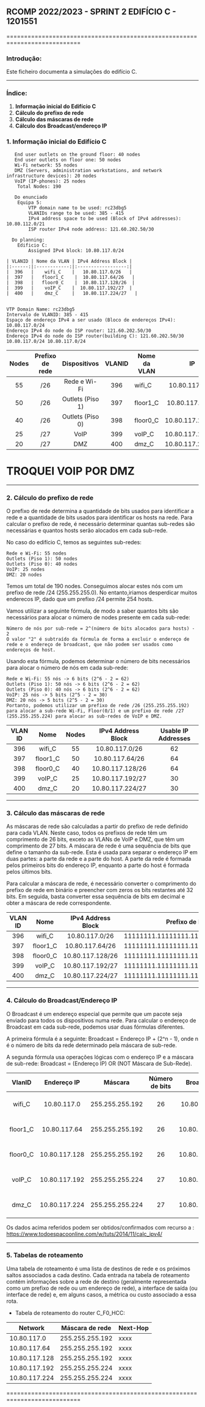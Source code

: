 ## RCOMP 2022/2023 - SPRINT 2 EDIFÍCIO C - 1201551 ##

===========================================================================

### Introdução: ###
Este ficheiro documenta a simulaçôes do edifício C.

------------------------------------------------------------------------------------------------------------------------------------------------------------

### Índice: ###

1. **Informação inicial do Edifício C**
2. **Cálculo do prefixo de rede**
3. **Cálculo das máscaras de rede**
4. **Cálculo dos Broadcast/endereço IP**


### 1. Informação inicial do Edifício C ###

       End user outlets on the ground floor: 40 nodes
       End user outlets on floor one: 50 nodes
       Wi-Fi network: 55 nodes
       DMZ (Servers, administration workstations, and network infrastructure devices): 20 nodes
       VoIP (IP-phones): 25 nodes
        Total Nodes: 190 

       Do enunciado
        Equipa 5:  
            VTP domain name to be used: rc23dbg5
            VLANIDs range to be used: 385 - 415
            IPv4 address space to be used (Block of IPv4 addresses): 10.80.112.0/21
            ISP router IPv4 node address: 121.60.202.50/30

      Do planning:
        Edificio C:
            Assigned IPv4 block: 10.80.117.0/24

    | VLANID | Nome da VLAN | IPv4 Address Block |
    |:------:|:------------:|:------------------:|
    |  396   |    wifi_C    |   10.80.117.0/26   |
    |  397   |   floor1_C    |  10.80.117.64/26   |
    |  398   |   floor0_C    |  10.80.117.128/26  |
    |  399   |    voIP_C    |  10.80.117.192/27  |
    |  400   |    dmz_C     |   10.80.117.224/27   |


    VTP Domain Name: rc23dbg5
    Intervalo de VLANID: 385 - 415
    Espaço de endereço IPv4 a ser usado (Bloco de endereços IPv4): 10.80.117.0/24
    Endereço IPv4 do node do ISP router: 121.60.202.50/30
    Endereço IPv4 do node do ISP router(building C): 121.60.202.50/30   10.80.117.0/24 10.80.117.0/24


| Nodes | Prefixo de rede |   Dispositivos   | VLANID | Nome da VLAN |        IP        |  Primeiro IP  |   Último IP   | Máscara de rede |   Broadcast   |
|:-----:|:---------------:|:----------------:|:------:|--------------|:----------------:|:-------------:|:-------------:|-----------------|:-------------:|
|  55   |       /26       |   Rede e Wi-Fi   |  396   | wifi_C       |  10.80.117.0/26  |  10.80.117.1  | 10.80.117.62  | 255.255.255.192 | 10.80.117.63  |
|  50   |       /26       | Outlets (Piso 1) |  397   | floor1_C     | 10.80.117.64/26  | 10.80.117.65  | 10.80.117.126 | 255.255.255.192 | 10.80.117.127 |
|  40   |       /26       | Outlets (Piso 0) |  398   | floor0_C     | 10.80.117.128/26 | 10.80.117.129 | 10.80.117.190 | 255.255.255.192 | 10.80.117.191 |
|  25   |       /27       |       VoIP       |  399   | voIP_C       | 10.80.117.192/27 | 10.80.117.193 | 10.80.117.222 | 255.255.255.224 | 10.80.117.223 |
|  20   |       /27       |       DMZ        |  400   | dmz_C        | 10.80.117.224/27 | 10.80.117.225 | 10.80.117.254 | 255.255.255.224 | 10.80.117.255 |

# TROQUEI VOIP POR DMZ #
------------------------------------------------------------------------------------------------------------------------------------------------------------

### 2. Cálculo do prefixo de rede ###

O prefixo de rede determina a quantidade de bits usados para identificar a rede e a quantidade de bits usados para identificar os hosts na rede. 
Para calcular o prefixo de rede, é necessário determinar quantas sub-redes são necessárias e quantos hosts serão alocados em cada sub-rede.

No caso do edifício C, temos as seguintes sub-redes:

    Rede e Wi-Fi: 55 nodes
    Outlets (Piso 1): 50 nodes
    Outlets (Piso 0): 40 nodes
    VoIP: 25 nodes
    DMZ: 20 nodes

Temos um total de 190 nodes. 
Conseguimos alocar estes nós com um prefixo de rede /24 (255.255.255.0).
No entanto,iriamos desperdicar muitos enderecos IP, dado que um prefixo /24 permite 254 hosts.

Vamos utilizar a seguinte fórmula, de modo a saber quantos bits são necessários para alocar o número de nodes presente em cada sub-rede:
    
    Número de nós por sub-rede = 2^(número de bits alocados para hosts) - 2
    O valor "2" é subtraído da fórmula de forma a excluir o endereço de rede e o endereço de broadcast, que não podem ser usados como endereços de host.

Usando esta fórmula, podemos determinar o número de bits necessários para alocar o número de nós em cada sub-rede:

    Rede e Wi-Fi: 55 nós -> 6 bits (2^6 - 2 = 62)
    Outlets (Piso 1): 50 nós -> 6 bits (2^6 - 2 = 62)
    Outlets (Piso 0): 40 nós -> 6 bits (2^6 - 2 = 62)
    VoIP: 25 nós -> 5 bits (2^5 - 2 = 30)
    DMZ: 20 nós -> 5 bits (2^5 - 2 = 30)
    Portanto, podemos utilizar um prefixo de rede /26 (255.255.255.192) para alocar a sub-rede Wi-Fi, Floor(0/1) e um prefixo de rede /27 (255.255.255.224) para alocar as sub-redes de VoIP e DMZ.


| VLAN ID |   Nome   | Nodes | IPv4 Address Block | Usable IP Addresses | 
|:-------:|:--------:|:-----:|:------------------:|:-------------------:|
|   396   |  wifi_C  |  55   |   10.80.117.0/26   |         62          | 
|   397   | floor1_C |  50   |  10.80.117.64/26   |         64          | 
|   398   | floor0_C |  40   |  10.80.117.128/26  |         64          | 
|   399   |  voIP_C  |  25   |  10.80.117.192/27  |         30          | 
|   400   |  dmz_C   |  20   |  10.80.117.224/27  |         30          | 


------------------------------------------------------------------------------------------------------------------------------------------------------------
### 3. Cálculo das máscaras de rede ###

As máscaras de rede são calculadas a partir do prefixo de rede definido para cada VLAN. 
Neste caso, todos os prefixos de rede têm um comprimento de 26 bits, exceto as VLANs de VoIP e DMZ, que têm um comprimento de 27 bits.
A máscara de rede é uma sequência de bits que define o tamanho da sub-rede. 
Esta é usada para separar o endereço IP em duas partes: a parte da rede e a parte do host. 
A parte da rede é formada pelos primeiros bits do endereço IP, enquanto a parte do host é formada pelos últimos bits.

Para calcular a máscara de rede, é necessário converter o comprimento do prefixo de rede em binário e preencher com zeros os bits restantes até 32 bits. Em seguida, basta converter essa sequência de bits em decimal e obter a máscara de rede correspondente.

| VLAN ID |   Nome   | IPv4 Address Block |           Prefixo de Rede           | Comprimento do Prefixo | Máscara de Rede | 
|:-------:|:--------:|:------------------:|:-----------------------------------:|:----------------------:|:---------------:|
|   396   |  wifi_C  |   10.80.117.0/26   | 11111111.11111111.11111111.11000000 |           26           | 255.255.255.192 |
|   397   | floor1_C |  10.80.117.64/26   | 11111111.11111111.11111111.11000000 |           26           | 255.255.255.192 |
|   398   | floor0_C |  10.80.117.128/26  | 11111111.11111111.11111111.11000000 |           26           | 255.255.255.192 |
|   399   |  voIP_C  |  10.80.117.192/27  | 11111111.11111111.11111111.11100000 |           27           | 255.255.255.224 |
|   400   |  dmz_C   |  10.80.117.224/27  | 11111111.11111111.11111111.11100000 |           27           | 255.255.255.224 |


------------------------------------------------------------------------------------------------------------------------------------------------------------
### 4. Cálculo do Broadcast/Endereço IP ###

O Broadcast é um endereço especial que permite que um pacote seja enviado para todos os dispositivos numa rede. 
Para calcular o endereço de Broadcast em cada sub-rede, podemos usar duas fórmulas diferentes.

A primeira fórmula é a seguinte: 
    Broadcast = Endereço IP + (2^n - 1), 
    onde n é o número de bits da rede determinado pela máscara de sub-rede.

A segunda fórmula usa operações lógicas com o endereço IP e a máscara de sub-rede: 
    Broadcast = (Endereço IP) OR (NOT Máscara de Sub-Rede). 


|  VlanID  |  Endereço IP  |     Máscara     | Número de bits |   Broadcast   |            Calculo (1a formula)            | 
|:--------:|:-------------:|:---------------:|:--------------:|:-------------:|:------------------------------------------:|
|  wifi_C  |  10.80.117.0  | 255.255.255.192 |       26       | 10.80.117.63  |  10.80.117.0 + (2^26 - 1) = 10.80.117.63   |
| floor1_C | 10.80.117.64  | 255.255.255.192 |       26       | 10.80.117.127 | 10.80.117.64 + (2^26 - 1) = 10.80.117.127  |
| floor0_C | 10.80.117.128 | 255.255.255.192 |       26       | 10.80.117.191 | 10.80.117.128 + (2^26 - 1) = 10.80.117.191 |
|  voIP_C  | 10.80.117.192 | 255.255.255.224 |       27       | 10.80.117.223 | 10.80.117.192 + (2^27 - 1) = 10.80.117.223 |
|  dmz_C   | 10.80.117.224 | 255.255.255.224 |       27       | 10.80.117.255 | 10.80.117.224 + (2^27 - 1) = 10.80.117.255 |


Os dados acima referidos podem ser obtidos/confirmados com recurso a : https://www.todoespacoonline.com/w/tuts/2014/11/calc_ipv4/

------------------------------------------------------------------------------------------------------------------------------------------------------------
### 5. Tabelas de roteamento ###

Uma tabela de roteamento é uma lista de destinos de rede e os próximos saltos associados a cada destino. Cada entrada na tabela de roteamento contém
informações sobre a rede de destino (geralmente representada como um prefixo de rede ou um endereço de rede), a interface de saída (ou interface de rede) e,
em alguns casos, a métrica ou custo associado a essa rota.

* Tabela de roteamento do router C_F0_HCC:

| Network       | Máscara de rede | Next-Hop |
|---------------|-----------------|----------|
| 10.80.117.0   | 255.255.255.192 | xxxx     |
| 10.80.117.64  | 255.255.255.192 | xxxx     |
| 10.80.117.128 | 255.255.255.192 | xxxx     |
| 10.80.117.192 | 255.255.255.224 | xxxx     |
| 10.80.117.224 | 255.255.255.224 | xxxx     |


===========================================================================
